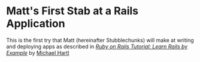 # Matt's First Stab at a Rails Application

This is the first try that Matt (hereinafter Stubblechunks) will make at writing and deploying apps as described in [*Ruby on Rails Tutorial: Learn Rails by Example*](http:railstutorial.org) by [Michael Hartl](http:michaelhartl.com)